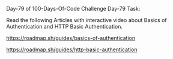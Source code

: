Day-79 of 100-Days-Of-Code Challenge
Day-79 Task:

Read the following Articles with interactive video about Basics of Authentication and HTTP Basic Authentication.

https://roadmap.sh/guides/basics-of-authentication

https://roadmap.sh/guides/http-basic-authentication
